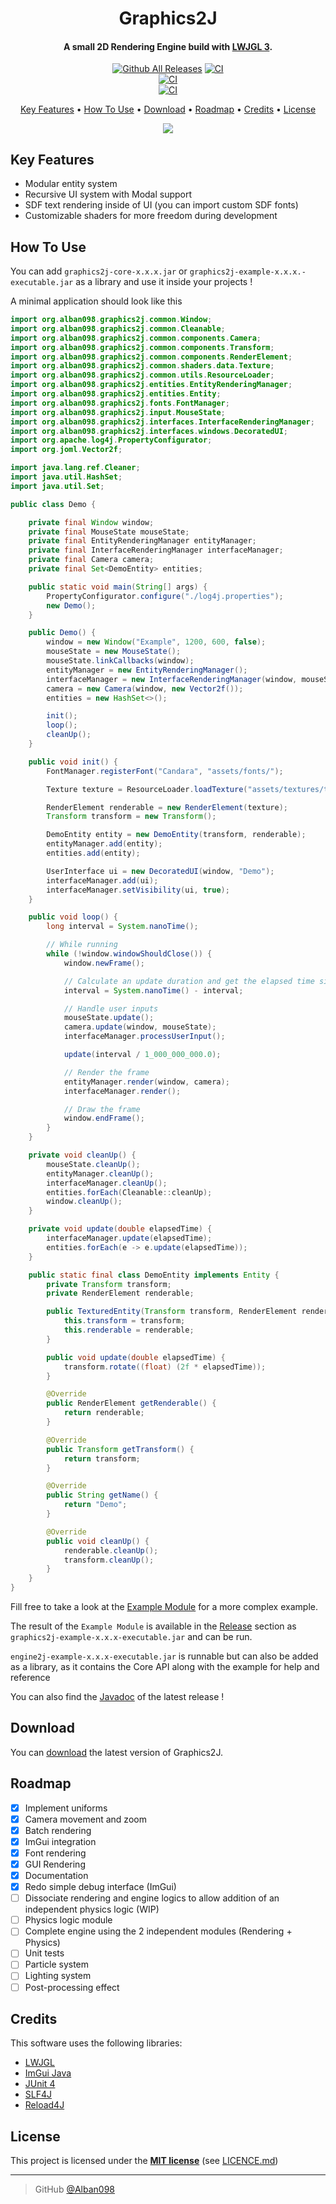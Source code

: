 <h1 align="center">
  Graphics2J
  <br>
</h1>

<h4 align="center">A small 2D Rendering Engine build with <a href="https://www.lwjgl.org/" target="_blank">LWJGL 3</a>.</h4>

<div align="center">

[![Github All Releases](https://img.shields.io/github/downloads/Alban098/graphics2j/total.svg?logo=github)](https://github.com/Alban098/graphics2j/releases)
[![CI](https://github.com/Alban098/graphics2j/actions/workflows/ci.yml/badge.svg)](https://github.com/Alban098/graphics2j/actions/workflows/ci.yml)<br>
[![CI](https://github.com/Alban098/graphics2j/actions/workflows/release.yml/badge.svg)](https://github.com/Alban098/graphics2j/actions/workflows/release.yml)<br>
[![CI](https://github.com/Alban098/graphics2j/actions/workflows/javadoc.yml/badge.svg)](https://github.com/Alban098/graphics2j/actions/workflows/javadoc.yml)<br>

</div>

<p align="center">
  <a href="#key-features">Key Features</a> •
  <a href="#how-to-use">How To Use</a> •
  <a href="#download">Download</a> •
  <a href="#roadmap">Roadmap</a> •
  <a href="#credits">Credits</a> •
  <a href="#license">License</a>
</p>

<p align="center">
  <img src="img/example.gif" />
</p>

## Key Features

- Modular entity system
- Recursive UI system with Modal support
- SDF text rendering inside of UI (you can import custom SDF fonts)
- Customizable shaders for more freedom during development

## How To Use

You can add `graphics2j-core-x.x.x.jar` or `graphics2j-example-x.x.x.-executable.jar` as a library and use it inside your projects !

A minimal application should look like this

```java
import org.alban098.graphics2j.common.Window;
import org.alban098.graphics2j.common.Cleanable;
import org.alban098.graphics2j.common.components.Camera;
import org.alban098.graphics2j.common.components.Transform;
import org.alban098.graphics2j.common.components.RenderElement;
import org.alban098.graphics2j.common.shaders.data.Texture;
import org.alban098.graphics2j.common.utils.ResourceLoader;
import org.alban098.graphics2j.entities.EntityRenderingManager;
import org.alban098.graphics2j.entities.Entity;
import org.alban098.graphics2j.fonts.FontManager;
import org.alban098.graphics2j.input.MouseState;
import org.alban098.graphics2j.interfaces.InterfaceRenderingManager;
import org.alban098.graphics2j.interfaces.windows.DecoratedUI;
import org.apache.log4j.PropertyConfigurator;
import org.joml.Vector2f;

import java.lang.ref.Cleaner;
import java.util.HashSet;
import java.util.Set;

public class Demo {

    private final Window window;
    private final MouseState mouseState;
    private final EntityRenderingManager entityManager;
    private final InterfaceRenderingManager interfaceManager;
    private final Camera camera;
    private final Set<DemoEntity> entities;

    public static void main(String[] args) {
        PropertyConfigurator.configure("./log4j.properties");
        new Demo();
    }

    public Demo() {
        window = new Window("Example", 1200, 600, false);
        mouseState = new MouseState();
        mouseState.linkCallbacks(window);
        entityManager = new EntityRenderingManager();
        interfaceManager = new InterfaceRenderingManager(window, mouseState);
        camera = new Camera(window, new Vector2f());
        entities = new HashSet<>();

        init();
        loop();
        cleanUp();
    }

    public void init() {
        FontManager.registerFont("Candara", "assets/fonts/");

        Texture texture = ResourceLoader.loadTexture("assets/textures/texture.png");

        RenderElement renderable = new RenderElement(texture);
        Transform transform = new Transform();

        DemoEntity entity = new DemoEntity(transform, renderable);
        entityManager.add(entity);
        entities.add(entity);

        UserInterface ui = new DecoratedUI(window, "Demo");
        interfaceManager.add(ui);
        interfaceManager.setVisibility(ui, true);
    }

    public void loop() {
        long interval = System.nanoTime();

        // While running
        while (!window.windowShouldClose()) {
            window.newFrame();

            // Calculate an update duration and get the elapsed time since last loop
            interval = System.nanoTime() - interval;

            // Handle user inputs
            mouseState.update();
            camera.update(window, mouseState);
            interfaceManager.processUserInput();

            update(interval / 1_000_000_000.0);

            // Render the frame
            entityManager.render(window, camera);
            interfaceManager.render();

            // Draw the frame
            window.endFrame();
        }
    }

    private void cleanUp() {
        mouseState.cleanUp();
        entityManager.cleanUp();
        interfaceManager.cleanUp();
        entities.forEach(Cleanable::cleanUp);
        window.cleanUp();
    }

    private void update(double elapsedTime) {
        interfaceManager.update(elapsedTime);
        entities.forEach(e -> e.update(elapsedTime));
    }

    public static final class DemoEntity implements Entity {
        private Transform transform;
        private RenderElement renderable;

        public TexturedEntity(Transform transform, RenderElement renderable) {
            this.transform = transform;
            this.renderable = renderable;
        }

        public void update(double elapsedTime) {
            transform.rotate((float) (2f * elapsedTime));
        }

        @Override
        public RenderElement getRenderable() {
            return renderable;
        }

        @Override
        public Transform getTransform() {
            return transform;
        }

        @Override
        public String getName() {
            return "Demo";
        }

        @Override
        public void cleanUp() {
            renderable.cleanUp();
            transform.cleanUp();
        }
    }
}
```

Fill free to take a look at the [Example Module](./example) for a more complex example.

The result of the `Example Module` is available in the [Release](https://github.com/Alban098/graphics2j/releases) section as `graphics2j-example-x.x.x-executable.jar` and can be run.

`engine2j-example-x.x.x-executable.jar` is runnable but can also be added as a library, as it contains the Core API along with the example for help and reference

You can also find the [Javadoc](https://alban098.github.io/graphics2j/) of the latest release !

## Download

You can [download](https://github.com/Alban098/graphics2j/releases) the latest version of Graphics2J.

## Roadmap

- [x] Implement uniforms
- [x] Camera movement and zoom
- [x] Batch rendering
- [x] ImGui integration
- [x] Font rendering
- [x] GUI Rendering
- [x] Documentation
- [x] Redo simple debug interface (ImGui)
- [ ] Dissociate rendering and engine logics to allow addition of an independent physics logic (WIP)
- [ ] Physics logic module
- [ ] Complete engine using the 2 independent modules (Rendering + Physics)
- [ ] Unit tests
- [ ] Particle system
- [ ] Lighting system
- [ ] Post-processing effect

## Credits

This software uses the following libraries:

- [LWJGL](https://github.com/LWJGL/lwjgl3)
- [ImGui Java](https://github.com/SpaiR/imgui-java)
- [JUnit 4](https://junit.org/junit4/)
- [SLF4J](https://github.com/qos-ch/slf4j)
- [Reload4J](https://github.com/qos-ch/reload4j)

## License

This project is licensed under the **[MIT license](http://opensource.org/licenses/mit-license.php)** (see [LICENCE.md](LICENSE.md))

---

> GitHub [@Alban098](https://github.com/Alban098)
